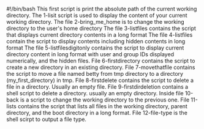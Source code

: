 #!/bin/bash
This first script is print the absolute path of the current working directory.
The 1-lisit script is used to display the content of your current working directory.
The file 2-bring_me_home is to change the working directory to the user's home directory
The file 3-listfiles contains the script that displays current directory contents in a long format
The file 4-listfiles contain the script to display contents including hidden contents in long format
The file 5-listfilesdigitonly contains the script to display current directory content in long format with user and group IDs displayed numerically, and the hidden files.
File 6-firstdirectory contains the script to create a new directory in an existing directory.
File 7-movethatfile contains the script to move a file named betty from tmp directory to a directory (my_first_directory) in tmp.
File 8-firstdelete contains the script to delete a file in a directory. Usually an empty file.
File 9-firstdirdeletion contains a shell script to delete a directory. usually an empty directory.
Inside file 10-back is a script to change the working directory to the previous one.
File 11-lists contains the script that lists all files in the working directory, parent directory, and the boot directory in a long format.
File 12-file-type is the shell scirpt to output a file type.
